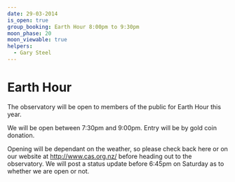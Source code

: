 ```yaml
---
date: 29-03-2014
is_open: true
group_booking: Earth Hour 8:00pm to 9:30pm
moon_phase: 20
moon_viewable: true
helpers:
  - Gary Steel
---
```

Earth Hour
==========

The observatory will be open to members of the public for Earth Hour this year.

We will be open between 7:30pm and 9:00pm. Entry will be by gold coin donation.

Opening will be dependant on the weather, so please check back here or on our
website at http://www.cas.org.nz/ before heading out to the observatory. We
will post a status update before 6:45pm on Saturday as to whether we are open
or not.
